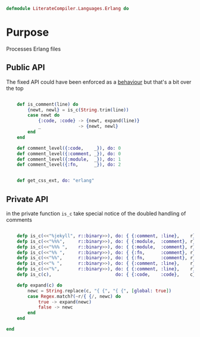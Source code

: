 ```elixir
defmodule LiterateCompiler.Languages.Erlang do

```

# Purpose

Processes Erlang files

## Public API

The fixed API could have been enforced as a [behaviour](https://hexdocs.pm/elixir/1.4.5/behaviours.html)
but that's a bit over the top

```elixir

	def is_comment(line) do
		{newt, newl} = is_c(String.trim(line))
		case newt do
			{:code, :code} -> {newt, expand(line)}
			_              -> {newt, newl}
		end
	end

	def comment_level({:code,    _}), do: 0
	def comment_level({:comment, _}), do: 0
	def comment_level({:module,  _}), do: 1
	def comment_level({:fn,      _}), do: 2


	def get_css_ext, do: "erlang"

```

## Private API

in the private function `is_c` take special notice of the doubled handling of
comments

```elixir

	defp is_c(<<"%jekyll", r::binary>>), do: { {:comment, :line},    r}
	defp is_c(<<"%%%",     r::binary>>), do: { {:module,  :comment}, r}
	defp is_c(<<"%%% ",    r::binary>>), do: { {:module,  :comment}, r}
	defp is_c(<<"%% ",     r::binary>>), do: { {:fn,      :comment}, r}
	defp is_c(<<"%%",      r::binary>>), do: { {:fn,      :comment}, r}
	defp is_c(<<"% ",      r::binary>>), do: { {:comment, :line},    r}
	defp is_c(<<"%",       r::binary>>), do: { {:comment, :line},    r}
	defp is_c(c),                        do: { {:code,    :code},    c}

	defp expand(c) do
		newc = String.replace(c, "{ {", "{ {", [global: true])
		case Regex.match?(~r/{ {/, newc) do
			true -> expand(newc)
			false -> newc
		end
	end

end
```
